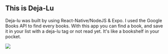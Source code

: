 ## This is Deja-Lu

Deja-lu was built by using React-Native/NodeJS & Expo. I used the Google Books API to find every books. With this app you can find a book, and save it in your list with a deja-lu tag or not read yet. It's like a bookshelf in your pocket.

![](./FrontEnd/assets/images/deja-lu.gif)
